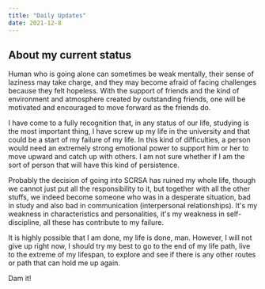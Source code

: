 ```yaml
---
title: "Daily Updates"
date: 2021-12-8
---
```


## About my current status

Human who is going alone can sometimes be weak mentally, their sense of laziness may take charge, and they may become afraid of facing challenges because they felt hopeless. With the support of friends and the kind of environment and atmosphere created by outstanding friends, one will be motivated and encouraged to move forward as the friends do.

I have come to a fully recognition that, in any status of our life, studying is the most important thing, I have screw up my life in the university and that could be a start of my failure of my life. In this kind of difficulties, a person would need an extremely strong emotional power to support him or her to move upward and catch up with others. I am not sure whether if I am the sort of person that will have this kind of persistence. 

Probably the decision of going into SCRSA has ruined my whole life, though we cannot just put all the responsibility to it, but together with all the other stuffs, we indeed become someone who was in a desperate situation, bad in study and also bad in communication (interpersonal relationships). It's my weakness in characteristics and personalities, it's my weakness in self-discipline, all these has contribute to my failure.

It is highly possible that I am done, my life is done, man. However, I will not give up right now, I should try my best to go to the end of my life path, live to the extreme of my lifespan, to explore and see if there is any other routes or path that can hold me up again.

Dam it!
